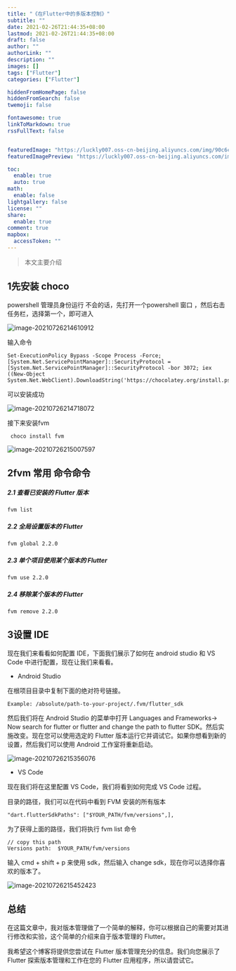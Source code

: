 ```yaml
---
title: "《在Flutter中的多版本控制》"
subtitle: ""
date: 2021-02-26T21:44:35+08:00
lastmod: 2021-02-26T21:44:35+08:00
draft: false
author: ""
authorLink: ""
description: ""
images: []
tags: ["Flutter"]
categories: ["Flutter"]

hiddenFromHomePage: false
hiddenFromSearch: false
twemoji: false

fontawesome: true
linkToMarkdown: true
rssFullText: false


featuredImage: "https://luckly007.oss-cn-beijing.aliyuncs.com/img/90c6cc12-742e-4c9f-b318-b912f163b8d0.png"
featuredImagePreview: "https://luckly007.oss-cn-beijing.aliyuncs.com/img/90c6cc12-742e-4c9f-b318-b912f163b8d0.png"

toc:
  enable: true
  auto: true
math:
  enable: false
lightgallery: false
license: ""
share:
  enable: true
comment: true
mapbox:
  accessToken: ""
---
```




> 本文主要介绍

<!--more-->



## 1先安装  choco

powershell 管理员身份运行 不会的话，先打开一个powershell 窗口 ，然后右击任务栏，选择第一个，即可进入

![image-20210726214610912](https://luckly007.oss-cn-beijing.aliyuncs.com/img/image-20210726214610912.png)

输入命令

```
Set-ExecutionPolicy Bypass -Scope Process -Force; [System.Net.ServicePointManager]::SecurityProtocol = [System.Net.ServicePointManager]::SecurityProtocol -bor 3072; iex ((New-Object System.Net.WebClient).DownloadString('https://chocolatey.org/install.ps1'))
```



可以安装成功

![image-20210726214718072](https://luckly007.oss-cn-beijing.aliyuncs.com/img/image-20210726214718072.png)



接下来安装fvm

```
 choco install fvm
```

![image-20210726215007597](https://luckly007.oss-cn-beijing.aliyuncs.com/img/image-20210726215007597.png)

## 2fvm 常用 命令命令

##### 2.1 查看已安装的 Flutter 版本

```
fvm list
```

##### 2.2 全局设置版本的 Flutter

```
fvm global 2.2.0
```

##### 2.3 单个项目使用某个版本的 Flutter

```
fvm use 2.2.0
```

##### 2.4 移除某个版本的 Flutter

```
fvm remove 2.2.0
```

## 3设置 IDE

现在我们来看看如何配置 IDE，下面我们展示了如何在 android studio 和 VS Code 中进行配置，现在让我们来看看。

- Android Studio

在根项目目录中复制下面的绝对符号链接。

```
Example: /absolute/path-to-your-project/.fvm/flutter_sdk
```

然后我们将在 Android Studio 的菜单中打开 Languages and Frameworks-> Now search for flutter or flutter and change the path to flutter SDK。然后实施改变。现在您可以使用选定的 Flutter 版本运行它并调试它。如果你想看到新的设置，然后我们可以使用 Android 工作室将重新启动。

![image-20210726215356076](https://luckly007.oss-cn-beijing.aliyuncs.com/img/image-20210726215356076.png)

- VS Code

现在我们将在这里配置 VS Code，我们将看到如何完成 VS Code 过程。

目录的路径，我们可以在代码中看到 FVM 安装的所有版本

```
"dart.flutterSdkPaths": ["$YOUR_PATH/fvm/versions",],
```

为了获得上面的路径，我们将执行 fvm list 命令

```
// copy this path
Versions path:  $YOUR_PATH/fvm/versions
```

输入 cmd + shift + p 来使用 sdk，然后输入 change sdk，现在你可以选择你喜欢的版本了。

![image-20210726215452423](https://luckly007.oss-cn-beijing.aliyuncs.com/img/image-20210726215452423.png)

## 总结

在这篇文章中，我对版本管理做了一个简单的解释，你可以根据自己的需要对其进行修改和实验，这个简单的介绍来自于版本管理的 Flutter。

我希望这个博客将提供您尝试在 Flutter 版本管理充分的信息。我们向您展示了 Flutter 探索版本管理和工作在您的 Flutter 应用程序，所以请尝试它。